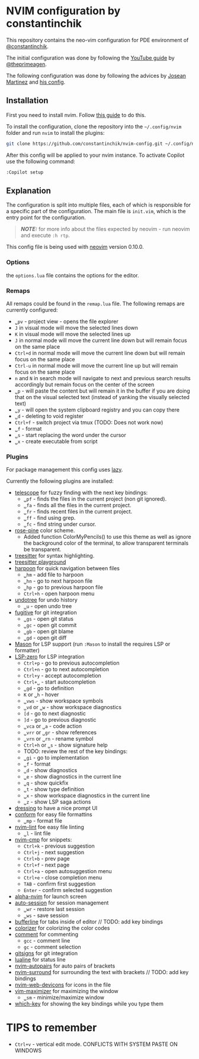 # NVIM configuration by constantinchik

This repository contains the neo-vim configuration for PDE environment of [@constantinchik](https://github.com/constantinchik).

The initial configuration was done by following the [YouTube guide](https://youtu.be/w7i4amO_zaE) by [@theprimeagen](https://github.com/ThePrimeagen).

The following configuration was done by following the advices by [Josean Martinez](https://github.com/josean-dev) and [his config](https://github.com/josean-dev/dev-environment-files/tree/main/.config/nvim).

## Installation

First you need to install nvim. Follow [this guide](https://github.com/neovim/neovim/wiki/Installing-Neovim) to do this.

To install the configuration, clone the repository into the `~/.config/nvim` folder and run `nvim` to install the plugins:

```bash
git clone https://github.com/constantinchik/nvim-config.git ~/.config/nvim
```

After this config will be applied to your nvim instance.
To activate Copilot use the following command:

```bash
:Copilot setup
```

## Explanation

The configuration is split into multiple files, each of which is responsible for a specific part of the configuration.
The main file is `init.vim`, which is the entry point for the configuration.

> **_NOTE:_** for more info about the files expected by neovim - run neovim and execute `:h rtp`.

This config file is being used with [neovim](https://github.com/neovim/neovim) version 0.10.0.

### Options

the `options.lua` file contains the options for the editor.

### Remaps

All remaps could be found in the `remap.lua` file. The following remaps are currently configured:
- `␣pv` - project view - opens the file explorer
- `J` in visual mode will move the selected lines down
- `K` in visual mode will move the selected lines up
- `J` in normal mode will move the current line down but will remain focus on the same place
- `Ctrl+d` in normal mode will move the current line down but will remain focus on the same place
- `Ctrl-u` in normal mode will move the current line up but will remain focus on the same place
- `n` and `N` in search mode will navigate to next and previous search results accordingly but remain focus on the center of the screen
- `␣p` - will paste the content but will remain it in the buffer if you are doing that on the visual selected text (instead of yanking the visually selected text)
- `␣y` - will open the system clipboard registry and you can copy there
- `␣d` - deleting to void register
- `Ctrl+f` - switch project via tmux (TODO: Does not work now)
- `␣f` - format
- `␣s` - start replacing the word under the cursor
- `␣x` - create executable from script

### Plugins

For package management this config uses [lazy](https://github.com/folke/lazy.nvim).

Currently the following plugins are installed:

- [telescope](https://github.com/nvim-telescope/telescope.nvim) for fuzzy finding with the next key bindings:
  - `␣pf` - finds the files in the current project (non git ignored).
  - `␣fa` - finds all the files in the current project.
  - `␣fr` - finds recent files in the current project.
  - `␣ff` - find using grep.
  - `␣fc` - find string under cursor.
- [rose-pine](https://github.com/rose-pine/neovim) color scheme.
  - Added function ColorMyPencils() to use this theme as well as ignore the background color of the terminal, to allow transparent terminals be transparent.
- [treesitter](https://github.com/nvim-treesitter/nvim-treesitter) for syntax highlighting.
- [treesitter playground](https://github.com/nvim-treesitter/playground)
- [harpoon](https://github.com/ThePrimeagen/harpoon) for quick navigation between files
  - `␣hm` - add file to harpoon
  - `␣hn` - go to next harpoon file
  - `␣hp` - go to previous harpoon file
  - `Ctrl+h` - open harpoon menu
- [undotree](https://github.com/mbbill/undotree) for undo history
  - `␣u` - open undo tree
- [fugitive](https://github.com/tpope/vim-fugitive) for git integration
  - `␣gs` - open git status
  - `␣gc` - open git commit
  - `␣gb` - open git blame
  - `␣gd` - open git diff
- [Mason](https://github.com/williamboman/mason-lspconfig.nvim) for LSP support (run `:Mason` to install the requires LSP or formatter)
- [LSP-zero](https://github.com/VonHeikemen/lsp-zero.nvim) for LSP integration
  - `Ctrl+p` - go to previous autocompletion
  - `Ctrl+n` - go to next autocompletion
  - `Ctrl+y` - accept autocompletion
  - `Ctrl+␣` - start autocompletion
  - `␣gd` - go to definition
  - `K` or `␣h` - hover
  - `␣vws` - show workspace symbols
  - `␣vd` or `␣w` - show workspace diagnostics
  - `[d` - go to next diagnostic
  - `]d` - go to previous diagnostic
  - `␣vca` or `␣a` - code action
  - `␣vrr` or `␣gr` - show references
  - `␣vrn` or `␣rn` - rename symbol
  - `Ctrl+h` or `␣s` - show signature help
  - TODO: review the rest of the key bindings:
  - `␣gi` - go to implementation
  - `␣f` - format
  - `␣d` - show diagnostics
  - `␣e` - show diagnostics in the current line
  - `␣q` - show quickfix
  - `␣t` - show type definition
  - `␣x` - show workspace diagnostics in the current line
  - `␣z` - show LSP saga actions
- [dressing](https://github.com/stevearc/dressing.nvim) to have a nice prompt UI
- [conform](https://github.com/stevearc/conform.nvim) for easy file formattins
    - `␣mp` - format file
- [nvim-lint](https://github.com/mfussenegger/nvim-lint) foe easy file linting
    - `␣l` - lint file
- [nvim-cmp](https://github.com/hrsh7th/nvim-cmp) for snippets:
    - `Ctrl+k` - previous suggestion
    - `Ctrl+j` - next suggestion
    - `Ctrl+b` - prev page
    - `Ctrl+f` - next page
    - `Ctrl+a` - open autosuggestion menu
    - `Ctrl+e` - close completion menu
    - `TAB` - confirm first suggestion
    - `Enter` - confirm selected suggestion
- [alpha-nvim](https://github.com/goolord/alpha-nvim) for launch screen
- [auto-session](https://github.com/goolord/alpha-nvim) for session management
    - `␣wr` - restore last session
    - `␣ws` - save session
- [bufferline](https://github.com/akinsho/bufferline.nvim) for tabs inside of editor
    // TODO: add key bindings
- [colorizer](https://github.com/NvChad/nvim-colorizer.lua) for colorizing the color codes
- [comment](https://github.com/terrortylor/nvim-comment) for commenting
    - `gcc` - comment line
    - `gc` - comment selection
- [gitsigns](https://github.com/lewis6991/gitsigns.nvim) for git integration
- [lualine](https://github.com/nvim-lualine/lualine.nvim) for status line
- [nvim-autopairs](https://github.com/windwp/nvim-autopairs) for auto pairs of brackets
- [nvim-surround](https://github.com/kylechui/nvim-surround) for surrounding the text with brackets
    // TODO: add key bindings
- [nvim-web-devicons](https://github.com/nvim-tree/nvim-web-devicons) for icons in the file
- [vim-maximizer](https://github.com/szw/vim-maximizer) for maximizing the window
    - `␣sm` - minimize/maximize window
- [which-key](https://github.com/folke/which-key.nvim) for showing the key bindings while you type them

# TIPS to remember

- `Ctrl+v` - vertical edit mode. CONFLICTS WITH SYSTEM PASTE ON WINDOWS
